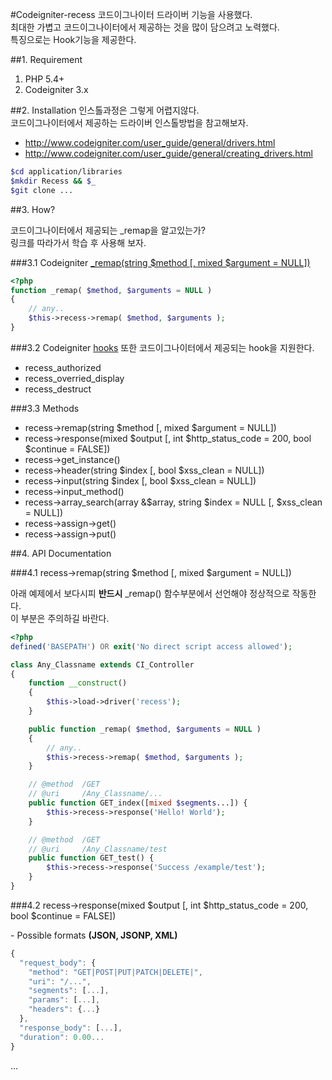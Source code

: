 #Codeigniter-recess
코드이그나이터 드라이버 기능을 사용했다.  
최대한 가볍고 코드이그나이터에서 제공하는 것을 많이 담으려고 노력했다.  
특징으로는 Hook기능을 제공한다.

##1. Requirement
1. PHP 5.4+
2. Codeigniter 3.x

##2. Installation
인스톨과정은 그렇게 어렵지않다.  
코드이그나이터에서 제공하는 드라이버 인스톨방법을 참고해보자.  

* <http://www.codeigniter.com/user_guide/general/drivers.html>
* <http://www.codeigniter.com/user_guide/general/creating_drivers.html>

``` bash
$cd application/libraries
$mkdir Recess && $_
$git clone ...
```


##3. How?

코드이그나이터에서 제공되는 _remap을 알고있는가?  
링크를 따라가서 학습 후 사용해 보자.  

###3.1 Codeigniter [_remap(string $method [, mixed $argument = NULL])](http://www.codeigniter.com/user_guide/general/controllers.html?highlight=remap#remapping-method-calls)

```php
<?php
function _remap( $method, $arguments = NULL )
{
	// any..
	$this->recess->remap( $method, $arguments );
}
```

###3.2 Codeigniter [hooks](http://www.codeigniter.com/user_guide/general/hooks.html)
또한 코드이그나이터에서 제공되는 hook을 지원한다.

* recess_authorized
* recess_overried\_display
* recess_destruct


###3.3 Methods
* recess->remap(string $method [, mixed $argument = NULL])
* recess->response(mixed $output [, int $http\_status\_code = 200, bool $continue = FALSE])
* recess->get_instance()
* recess->header(string $index [, bool $xss_clean = NULL])
* recess->input(string $index [, bool $xss_clean = NULL])
* recess->input_method()
* recess->array_search(array &$array, string $index = NULL [, $xss_clean = NULL])
* recess->assign->get()
* recess->assign->put()

##4. API Documentation

###4.1 recess->remap(string $method [, mixed $argument = NULL])

아래 예제에서 보다시피 **반드시** _remap() 함수부분에서 선언해야 정상적으로 작동한다.  
이 부분은 주의하길 바란다.

```php
<?php
defined('BASEPATH') OR exit('No direct script access allowed');

class Any_Classname extends CI_Controller
{
	function __construct()
	{
		$this->load->driver('recess');
	}

	public function _remap( $method, $arguments = NULL )
	{
		// any..
		$this->recess->remap( $method, $arguments );
	}

	// @method	/GET
	// @uri		/Any_Classname/...
	public function GET_index([mixed $segments...]) {
		$this->recess->response('Hello! World');
	}

	// @method	/GET
	// @uri		/Any_Classname/test
	public function GET_test() {
		$this->recess->response('Success /example/test');
	}
}

```

###4.2 recess->response(mixed $output [, int $http\_status\_code = 200, bool $continue = FALSE])

\- Possible formats  **(JSON, JSONP, XML)**

```javascript
{
  "request_body": {
    "method": "GET|POST|PUT|PATCH|DELETE|",
    "uri": "/...",
    "segments": [...],
    "params": [...],
    "headers": {...}
  },
  "response_body": [...],
  "duration": 0.00...
}
```

...

